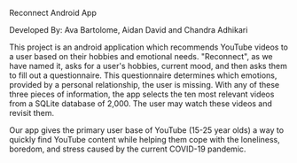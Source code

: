 Reconnect Android App

Developed By: Ava Bartolome, Aidan David and Chandra Adhikari


This project is an android application which recommends YouTube videos to a user based on their hobbies and emotional needs. 
"Reconnect", as we have named it, asks for a user's hobbies, current mood, and then asks them to fill out a questionnaire.
This questionnaire determines which emotions, provided by a personal relationship, the user is missing. With any of these three
pieces of information, the app selects the ten most relevant videos from a SQLite database of 2,000. The user may watch these videos
and revisit them.

Our app gives the primary user base of YouTube (15-25 year olds) a way to quickly find YouTube content while helping them cope with the
loneliness, boredom, and stress caused by the current COVID-19 pandemic.
